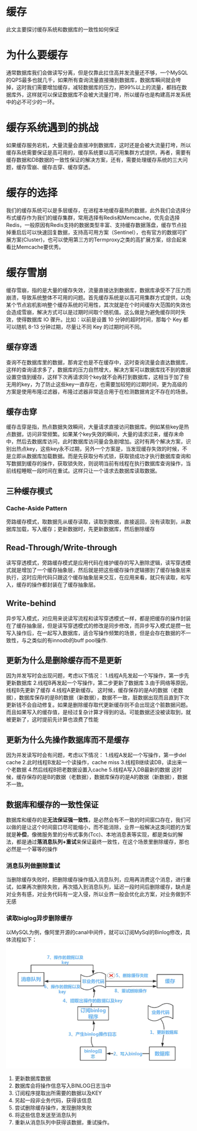 # 缓存
此文主要探讨缓存系统和数据库的一致性如何保证

# 为什么要缓存
通常数据库我们会做读写分离，但是仅靠此扛住高并发流量还不够，一个MySQL的QPS最多也就几千，如果所有查询流量直接捅到数据库，数据库瞬间就会垮掉，这时我们需要增加缓存，减轻数据库的压力，把99%以上的流量，都挡在数据库外，这样就可以保证数据库不会被大流量打垮，所以缓存也是构建高并发系统中的必不可少的一环。

# 缓存系统遇到的挑战
如果缓存服务宕机，大量流量会直接冲到数据库，这时还是会被大流量打垮，所以缓存系统需要保证是高可用的，缓存系统要以高可用集群方式提供，再者，需要有缓存数据和DB数据的一致性保证的解决方案，还有，需要处理缓存系统的三大问题，缓存雪崩、缓存击穿、缓存穿透。

# 缓存的选择
我们的缓存系统可以是多层缓存，在进程本地缓存最热的数据，此外我们会选择分布式缓存作为我们的缓存集群，常用选择有Redis和Memcache，优先会选择Redis，一般原因有Redis支持的数据类型丰富、支持缓存数据落盘，缓存节点挂掉重启后可以快速回复数据，支持高可用方案（Sentinel），也有官方的数据可扩展方案(Cluster)，也可以使用第三方的Termproxy之类的高扩展方案，综合起来看比Memcache要优秀。

# 缓存雪崩
缓存雪崩，指的是大量的缓存失效，流量直接达到数据库，数据库承受不了压力而崩溃，导致系统整体不可用的问题。首先缓存系统是以高可用集群方式提供，以免某个节点宕机影响整个缓存系统的可用性，其次就是在个时间缓存大范围的失效也会造成雪崩，解决方式可以是过期时间取个随机值。这么做是为避免缓存同时失效，使得数据库 IO 骤升。比如：以前是设置 10 分钟的超时时间，那每个 Key 都可以随机 8-13 分钟过期，尽量让不同 Key 的过期时间不同。

## 缓存穿透
查询不在数据库里的数据，那肯定也是不在缓存中，这时查询流量会直达数据库，这样的查询请求多了，数据库的压力自然增大，解决方案可以数据库找不到的数据设置空值到缓存，这样下次再请求同个key就不会再打到数据库，这相当于加了些无用的key，为了防止这些key一直存在，也需要加较短的过期时间，更为高级的方案是使用布隆过滤器，布隆过滤器非常适合用于在检测数据肯定不存在的场景。

## 缓存击穿
缓存击穿是指，热点数据失效瞬间，大量请求直接访问数据库。例如某些key是热点数据，访问非常频繁。如果某个key失效的瞬间，大量的请求过来，缓存未命中，然后去数据库访问，此时数据库访问量会急剧增加。这时有两个解决方案，识别出热点key，这些key永不过期，另外一个方案是，当发现缓存失效的时候，不是立即从数据库加载数据。而是先获取分布式锁，获取锁成功才执行数据库查询和写数据到缓存的操作，获取锁失败，则说明当前有线程在执行数据库查询操作，当前线程睡眠一段时间在重试。这样只让一个请求去数据库读取数据。

## 三种缓存模式
### Cache-Aside Pattern
旁路缓存模式，取数据先从缓存读取，读取到数据，直接返回，没有读取到，从数据库加载，写入缓存；更新数据时，先更新数据库，然后删除缓存

## Read-Through/Write-through
读写穿透模式，旁路缓存模式是应用代码在维护缓存的写入删除逻辑，读写穿透模式就是增加了一个缓存抽象层，然后就是把这些缓存操作逻辑挪到了缓存抽象层来执行，这时应用代码只跟这个缓存抽象层来交互，在应用来看，就只有读取，和写入，缓存的操作都封装在了缓存抽象层。

## Write-behind
异步写入模式，对应用来说读写流程和读写穿透模式一样，都是把缓存的操作封装在了缓存抽象层，但是读写穿透模式的修改是同步修改，而异步写入模式是攒一批写入操作后，在一起写入数据库，适合写操作频繁的场景，但是会存在数据的不一致性，与之类似的有innodb的buff pool操作.

## 更新为什么是删除缓存而不是更新
因为并发写时会出现问题，考虑以下情况：
1.线程A先发起一个写操作，第一步先更新数据库
2.线程B再发起一个写操作，第二步更新了数据库
3.由于网络等原因，线程B先更新了缓存
4.线程A更新缓存。
这时候，缓存保存的是A的数据（老数据），数据库保存的是B的数据（新数据），数据不一致，脏数据出现而且直到下次更新钱不会自动修复。如果是删除缓存取代更新缓存则不会出现这个脏数据问题。而且如果写入的缓存值，是经过复杂计算才得到的话。可能数据还没被读取到，就被更新了，这时提前先计算也浪费了性能

## 更新为什么先操作数据库而不是缓存
因为并发读写时会有问题，考虑以下情况：
1.线程A发起一个写操作，第一步del cache
2.此时线程B发起一个读操作，cache miss
3.线程B继续读DB，读出来一个老数据
4.然后线程B把老数据设置入cache
5.线程A写入DB最新的数据
这时候，缓存保存的是B的数据（老数据），数据库保存的是A的数据（新数据），数据不一致。

## 数据库和缓存的一致性保证
数据库和缓存的是**无法保证强一致性**，是必然会有不一致的时间窗口存在，我们可以做的是让这个时间窗口尽可能缩小，而不能消除，业界一般解决这类问题的方案就是**补偿**，像微服务里的分布式事务(Tcc)、本地消息表等实现，都是类似的解法，都是通过**落消息队列+重试**来保证最终一致性，在这个场景里删除缓存，那也必然是一个幂等的操作

### 消息队列做删除重试
当删除缓存失败时，把删除缓存操作插入消息队列，应用再消费这个消息，进行重试，如果再次删除失败，再次插入到消息队列，延迟一段时间后删除缓存，缺点是对业务有感，对业务代码有一定入侵，所以业界一般会优化此方案，对业务做到不无感

### 读取biglog异步删除缓存
以MySQL为例，像阿里开源的canal中间件，就可以订阅MySql的Binlog修改，具体流程如下：
![alt text](image.png)
1. 更新数据库数据
2. 数据库会将操作信息写入BINLOG日志当中
3. 订阅程序提取出所需要的数据以及KEY
4. 另起一段非业务代码，获得该信息
5. 尝试删除缓存操作，发现删除失败
6. 将这些信息发送至消息队列
7. 重新从消息队列中获得该数据，重试操作。
